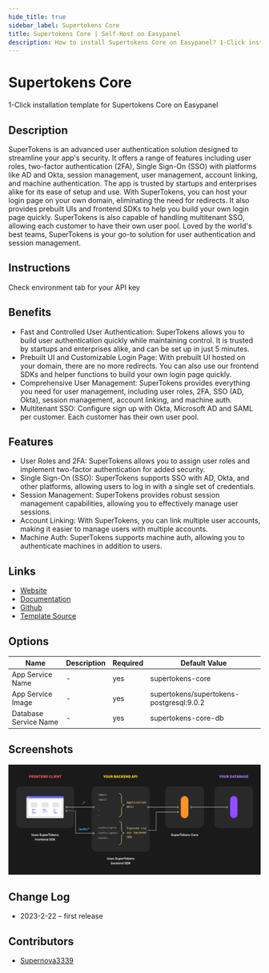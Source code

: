 ```yaml
---
hide_title: true
sidebar_label: Supertokens Core
title: Supertokens Core | Self-Host on Easypanel
description: How to install Supertokens Core on Easypanel? 1-Click installation template for Supertokens Core on Easypanel
---
```


<!-- generated -->

# Supertokens Core

1-Click installation template for Supertokens Core on Easypanel

## Description

SuperTokens is an advanced user authentication solution designed to streamline your app&#39;s security. It offers a range of features including user roles, two-factor authentication (2FA), Single Sign-On (SSO) with platforms like AD and Okta, session management, user management, account linking, and machine authentication. The app is trusted by startups and enterprises alike for its ease of setup and use. With SuperTokens, you can host your login page on your own domain, eliminating the need for redirects. It also provides prebuilt UIs and frontend SDKs to help you build your own login page quickly. SuperTokens is also capable of handling multitenant SSO, allowing each customer to have their own user pool. Loved by the world&#39;s best teams, SuperTokens is your go-to solution for user authentication and session management.

## Instructions

Check environment tab for your API key

## Benefits

- Fast and Controlled User Authentication: SuperTokens allows you to build user authentication quickly while maintaining control. It is trusted by startups and enterprises alike, and can be set up in just 5 minutes.
- Prebuilt UI and Customizable Login Page: With prebuilt UI hosted on your domain, there are no more redirects. You can also use our frontend SDKs and helper functions to build your own login page quickly.
- Comprehensive User Management: SuperTokens provides everything you need for user management, including user roles, 2FA, SSO (AD, Okta), session management, account linking, and machine auth.
- Multitenant SSO: Configure sign up with Okta, Microsoft AD and SAML per customer. Each customer has their own user pool.

## Features

- User Roles and 2FA: SuperTokens allows you to assign user roles and implement two-factor authentication for added security.
- Single Sign-On (SSO): SuperTokens supports SSO with AD, Okta, and other platforms, allowing users to log in with a single set of credentials.
- Session Management: SuperTokens provides robust session management capabilities, allowing you to effectively manage user sessions.
- Account Linking: With SuperTokens, you can link multiple user accounts, making it easier to manage users with multiple accounts.
- Machine Auth: SuperTokens supports machine auth, allowing you to authenticate machines in addition to users.

## Links

- [Website](https://supertokens.com/)
- [Documentation](https://supertokens.com/docs)
- [Github](https://github.com/supertokens)
- [Template Source](https://github.com/easypanel-io/templates/tree/main/templates/supertokens-core)

## Options

Name | Description | Required | Default Value
-|-|-|-
App Service Name | - | yes | supertokens-core
App Service Image | - | yes | supertokens/supertokens-postgresql:9.0.2
Database Service Name | - | yes | supertokens-core-db

## Screenshots

![Supertokens Core Screenshot](./assets/screenshot.png)

## Change Log

- 2023-2-22 – first release

## Contributors

- [Supernova3339](https://github.com/Supernova3339)
